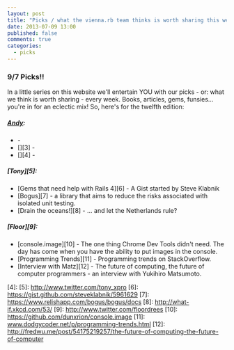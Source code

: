 ```yaml
---
layout: post
title: "Picks / what the vienna.rb team thinks is worth sharing this week"
date: 2013-07-09 13:00
published: false
comments: true
categories:
  - picks
---
```


### 9/7 Picks!!

In a little series on this website we'll entertain YOU with our picks - or: what we think is worth sharing - every week.
Books, articles, gems, funsies... you're in for an eclectic mix! So, here's for the twelfth edition:

##### [Andy][1]:
  - [][2] -
  - [][3] -
  - [][4] -

##### [Tony][5]:
  - [Gems that need help with Rails 4][6] - A Gist started by Steve Klabnik
  - [Bogus][7] - a library that aims to reduce the risks associated with isolated unit testing.
  - [Drain the oceans!][8] - ... and let the Netherlands rule?

##### [Floor][9]:
  - [console.image][10] - The one thing Chrome Dev Tools didn't need. The day has come when you have the ability to put images in the console.
  - [Programming Trends][11] - Programming trends on StackOverflow.
  - [Interview with Matz][12] - The future of computing, the future of computer programmers - an interview with Yukihiro Matsumoto.

[1]: http://www.twitter.com/pxlpnk
[2]:
[3]:
[4]:
[5]: http://www.twitter.com/tony_xpro
[6]: https://gist.github.com/steveklabnik/5961629
[7]: https://www.relishapp.com/bogus/bogus/docs
[8]: http://what-if.xkcd.com/53/
[9]: http://www.twitter.com/floordrees
[10]: https://github.com/dunxrion/console.image
[11]: www.dodgycoder.net/p/programming-trends.html
[12]: http://fredwu.me/post/54175219257/the-future-of-computing-the-future-of-computer
